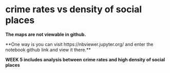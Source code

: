 # crime rates vs density of social places

**The maps are not viewable in github.**
<p> </p>
**One way is you can visit https://nbviewer.jupyter.org/ and enter the notebook github link and view it there.**
<p> <b>WEEK 5 includes analysis between crime rates and high density of social places </b> </p>
